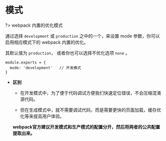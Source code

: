 # 模式

?> webpack 内置的优化模式

通过选择 `development` 或 `production` 之中的一个，来设置 mode 参数，你可以启用相应模式下的 webpack 内置的优化。

其默认值为 `production`， 或者你也可以选择不优化选项 `none` 。

```JS
module.exports = {
  mode: 'development'   // 开发模式
}
```

+ **区别**
  
  + 在开发模式中，为了便于代码调试方便我们快速定位错误，不会压缩混淆源代码。
  
  + 但在生成模式中，就不需要调试代码，而是需要更快的页面加载，缓存优化等来提高用户体验。
  
  **webpack官方建议开发模式和生产模式的配置分开，然后将两者的公共配置提取出来。**
